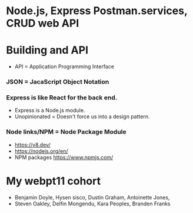 # Node.js, Express Postman.services, CRUD web API
# Building and API
* API = Application Programming Interface

### JSON = JacaScript Object Notation

### Express is like React for the back end. 
* Express is a Node.js module. 
* Unopinionated = Doesn't force us into a design pattern. 

### Node links/NPM = Node Package Module
* https://v8.dev/
* https://nodejs.org/en/
* NPM packages https://www.npmjs.com/


# My webpt11 cohort
* Benjamin Doyle, Hysen sisco, Dustin Graham, Antoinette Jones, 
* Steven Oakley, Delfin Mongendu, Kara Peoples, Branden Franks
